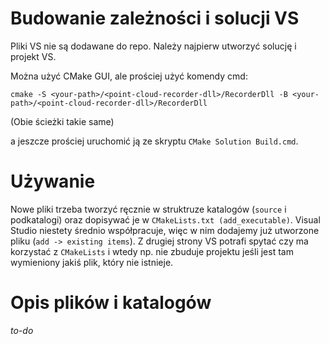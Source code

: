 # Budowanie zależności i solucji VS

Pliki VS nie są dodawane do repo.
Należy najpierw utworzyć solucję i projekt VS.

Można użyć CMake GUI, ale prościej użyć komendy cmd:

```
cmake -S <your-path>/<point-cloud-recorder-dll>/RecorderDll -B <your-path>/<point-cloud-recorder-dll>/RecorderDll
```

(Obie ścieżki takie same)

a jeszcze prościej uruchomić ją ze skryptu `CMake Solution Build.cmd`.

# Używanie

Nowe pliki trzeba tworzyć ręcznie w struktruze katalogów (`source` i podkatalogi)
oraz dopisywać je w `CMakeLists.txt (add_executable)`.
Visual Studio niestety średnio współpracuje,
więc w nim dodajemy już utworzone pliku (`add -> existing items`).
Z drugiej strony VS potrafi spytać czy ma korzystać z `CMakeLists`
i wtedy np. nie zbuduje projektu jeśli jest tam wymieniony jakiś plik,
który nie istnieje.

# Opis plików i katalogów

*to-do*
